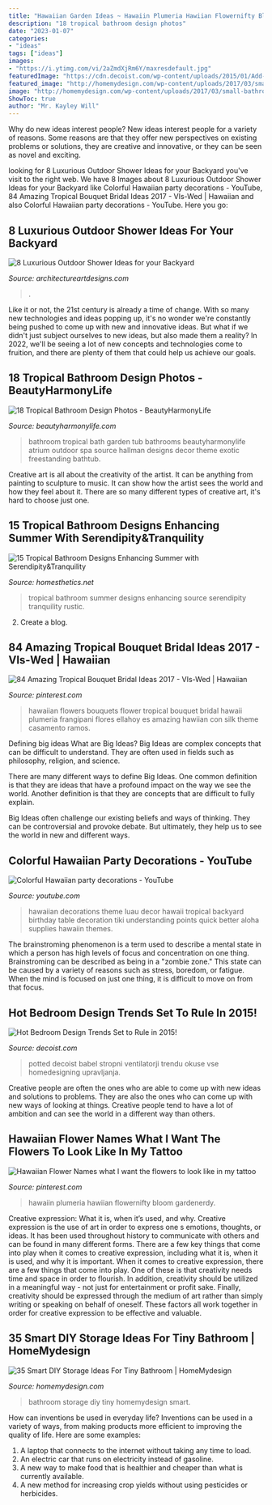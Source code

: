 ```yaml
---
title: "Hawaiian Garden Ideas ~ Hawaiin Plumeria Hawiian Flowernifty Bloom Gardenerdy"
description: "18 tropical bathroom design photos"
date: "2023-01-07"
categories:
- "ideas"
tags: ["ideas"]
images:
- "https://i.ytimg.com/vi/2aZmdXjRm6Y/maxresdefault.jpg"
featuredImage: "https://cdn.decoist.com/wp-content/uploads/2015/01/Add-a-tropical-flavor-to-your-bedroom-with-potted-plants.jpg"
featured_image: "http://homemydesign.com/wp-content/uploads/2017/03/small-bathroom-storage-racks.jpg"
image: "http://homemydesign.com/wp-content/uploads/2017/03/small-bathroom-storage-racks.jpg"
ShowToc: true
author: "Mr. Kayley Will"
---
```



Why do new ideas interest people?
New ideas interest people for a variety of reasons. Some reasons are that they offer new perspectives on existing problems or solutions, they are creative and innovative, or they can be seen as novel and exciting.

	

		
looking for 8 Luxurious Outdoor Shower Ideas for your Backyard you've visit to the right web. We have 8 Images about 8 Luxurious Outdoor Shower Ideas for your Backyard like Colorful Hawaiian party decorations - YouTube, 84 Amazing Tropical Bouquet Bridal Ideas 2017 - VIs-Wed | Hawaiian and also Colorful Hawaiian party decorations - YouTube. Here you go:
		
    
## 8 Luxurious Outdoor Shower Ideas For Your Backyard

<img loading=lazy src="https://www.architectureartdesigns.com/wp-content/uploads/2019/04/hawaiian-luxury-768x1151.jpg" onerror="this.onerror=null;this.src='https://tse2.mm.bing.net/th?id=OIP.Swfdxs2gCX0PhDDPY0FrVAHaLG&amp;pid=15.1';" alt="8 Luxurious Outdoor Shower Ideas for your Backyard">

_Source: architectureartdesigns.com_

>. 

	

Like it or not, the 21st century is already a time of change. With so many new technologies and ideas popping up, it's no wonder we're constantly being pushed to come up with new and innovative ideas. But what if we didn't just subject ourselves to new ideas, but also made them a reality? In 2022, we'll be seeing a lot of new concepts and technologies come to fruition, and there are plenty of them that could help us achieve our goals.

    
## 18 Tropical Bathroom Design Photos - BeautyHarmonyLife

<img loading=lazy src="http://beautyharmonylife.com/wp-content/uploads/2013/12/Hallman-Bath-.jpg" onerror="this.onerror=null;this.src='https://tse4.mm.bing.net/th?id=OIP.Z7yt2Ocivp0yb1A7zd9argHaFu&amp;pid=15.1';" alt="18 Tropical Bathroom Design Photos - BeautyHarmonyLife">

_Source: beautyharmonylife.com_

>bathroom tropical bath garden tub bathrooms beautyharmonylife atrium outdoor spa source hallman designs decor theme exotic freestanding bathtub. 

	

Creative art is all about the creativity of the artist. It can be anything from painting to sculpture to music. It can show how the artist sees the world and how they feel about it. There are so many different types of creative art, it's hard to choose just one.

    
## 15 Tropical Bathroom Designs Enhancing Summer With Serendipity&amp;Tranquility

<img loading=lazy src="https://cdn.homesthetics.net/wp-content/uploads/2014/08/15-Tropical-Bathroom-Designs-Enhancing-Summer-with-SerendipityTranquility-homesthetics-7.jpg" onerror="this.onerror=null;this.src='https://tse2.mm.bing.net/th?id=OIP.DQD73TQhPOyOcnvvm6usUwHaJ4&amp;pid=15.1';" alt="15 Tropical Bathroom Designs Enhancing Summer with Serendipity&amp;Tranquility">

_Source: homesthetics.net_

>tropical bathroom summer designs enhancing source serendipity tranquility rustic. 

	

2. Create a blog.

    
## 84 Amazing Tropical Bouquet Bridal Ideas 2017 - VIs-Wed | Hawaiian

<img loading=lazy src="https://i.pinimg.com/736x/f4/0d/5e/f40d5e53acf6a1679c61a2f52c336323.jpg" onerror="this.onerror=null;this.src='https://tse4.mm.bing.net/th?id=OIP.kHbH7oiBaFRUq-jtY73lowHaKR&amp;pid=15.1';" alt="84 Amazing Tropical Bouquet Bridal Ideas 2017 - VIs-Wed | Hawaiian">

_Source: pinterest.com_

>hawaiian flowers bouquets flower tropical bouquet bridal hawaii plumeria frangipani flores ellahoy es amazing hawiian con silk theme casamento ramos. 

	

Defining big ideas
What are Big Ideas?
Big Ideas are complex concepts that can be difficult to understand. They are often used in fields such as philosophy, religion, and science.

There are many different ways to define Big Ideas. One common definition is that they are ideas that have a profound impact on the way we see the world. Another definition is that they are concepts that are difficult to fully explain.

Big Ideas often challenge our existing beliefs and ways of thinking. They can be controversial and provoke debate. But ultimately, they help us to see the world in new and different ways.

    
## Colorful Hawaiian Party Decorations - YouTube

<img loading=lazy src="https://i.ytimg.com/vi/2aZmdXjRm6Y/maxresdefault.jpg" onerror="this.onerror=null;this.src='https://tse4.mm.bing.net/th?id=OIP.q1Lz97wQkBbZBnam_3VhwwHaEK&amp;pid=15.1';" alt="Colorful Hawaiian party decorations - YouTube">

_Source: youtube.com_

>hawaiian decorations theme luau decor hawaii tropical backyard birthday table decoration tiki understanding points quick better aloha supplies hawaiin themes. 

	

The brainstroming phenomenon is a term used to describe a mental state in which a person has high levels of focus and concentration on one thing. Brainstroming can be described as being in a "zombie zone." This state can be caused by a variety of reasons such as stress, boredom, or fatigue. When the mind is focused on just one thing, it is difficult to move on from that focus.

    
## Hot Bedroom Design Trends Set To Rule In 2015!

<img loading=lazy src="https://cdn.decoist.com/wp-content/uploads/2015/01/Add-a-tropical-flavor-to-your-bedroom-with-potted-plants.jpg" onerror="this.onerror=null;this.src='https://tse2.mm.bing.net/th?id=OIP.HmPGLdlQb4i3qTldq57ZHwHaJW&amp;pid=15.1';" alt="Hot Bedroom Design Trends Set to Rule in 2015!">

_Source: decoist.com_

>potted decoist babel stropni ventilatorji trendu okuse vse homedesigning upravljanja. 

	

Creative people are often the ones who are able to come up with new ideas and solutions to problems. They are also the ones who can come up with new ways of looking at things. Creative people tend to have a lot of ambition and can see the world in a different way than others.

    
## Hawaiian Flower Names What I Want The Flowers To Look Like In My Tattoo

<img loading=lazy src="https://i.pinimg.com/736x/bd/e1/0a/bde10aeae76e59ded0e99f89818b8375.jpg" onerror="this.onerror=null;this.src='https://tse3.mm.bing.net/th?id=OIP.7y4GOeQJm15xroxUa-gObgHaE8&amp;pid=15.1';" alt="Hawaiian Flower Names what I want the flowers to look like in my tattoo">

_Source: pinterest.com_

>hawaiin plumeria hawiian flowernifty bloom gardenerdy. 

	

Creative expression: What it is, when it’s used, and why.
Creative expression is the use of art in order to express one s emotions, thoughts, or ideas. It has been used throughout history to communicate with others and can be found in many different forms. There are a few key things that come into play when it comes to creative expression, including what it is, when it is used, and why it is important.
When it comes to creative expression, there are a few things that come into play. One of these is that creativity needs time and space in order to flourish. In addition, creativity should be utilized in a meaningful way - not just for entertainment or profit sake. Finally, creativity should be expressed through the medium of art rather than simply writing or speaking on behalf of oneself. These factors all work together in order for creative expression to be effective and valuable.

    
## 35 Smart DIY Storage Ideas For Tiny Bathroom | HomeMydesign

<img loading=lazy src="http://homemydesign.com/wp-content/uploads/2017/03/small-bathroom-storage-racks.jpg" onerror="this.onerror=null;this.src='https://tse4.mm.bing.net/th?id=OIP.670XojCnKudmsO2_uH5TLwHaLH&amp;pid=15.1';" alt="35 Smart DIY Storage Ideas For Tiny Bathroom | HomeMydesign">

_Source: homemydesign.com_

>bathroom storage diy tiny homemydesign smart. 

	

How can inventions be used in everyday life?
Inventions can be used in a variety of ways, from making products more efficient to improving the quality of life. Here are some examples: 
1. A laptop that connects to the internet without taking any time to load. 
2. An electric car that runs on electricity instead of gasoline. 
3. A new way to make food that is healthier and cheaper than what is currently available. 
4. A new method for increasing crop yields without using pesticides or herbicides.

